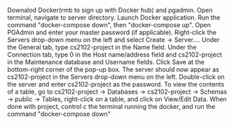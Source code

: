 Downalod Docker(rmb to sign up with Docker hub) and pgadmin.
Open terminal, navigate to server directory.
Launch Docker application.
Run the command "docker-compose down", then "docker-compose up".
Open PGAdmin and enter your master password (if applicable).
Right-click the Servers drop-down menu on the left and select Create -> Server....
Under the General tab, type cs2102-project in the Name field.
Under the Connection tab, type 0 in the Host name/address field and cs2102-project in the Maintenance database and Username fields.
Click Save at the bottom-right corner of the pop-up box. The server should now appear as cs2102-project in the Servers drop-down menu on the left.
Double-click on the server and enter cs2102-project as the password.
To view the contents of a table, go to cs2102-project -> Databases -> cs2102-project -> Schemas -> public -> Tables, right-click on a table, and click on View/Edit Data.
When done with project, control c the terminal running the docker, and run the command "docker-compose down"
